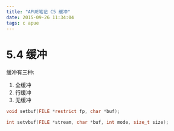 ```yaml
---
title: "APUE笔记 C5 缓冲"
date: 2015-09-26 11:34:04
tags: c apue
---
```


# 5.4 缓冲

缓冲有三种:

1. 全缓冲
2. 行缓冲
3. 无缓冲

<!--more-->

```c
void setbuf(FILE *restrict fp, char *buf);

int setvbuf(FILE *stream, char *buf, int mode, size_t size);
```
